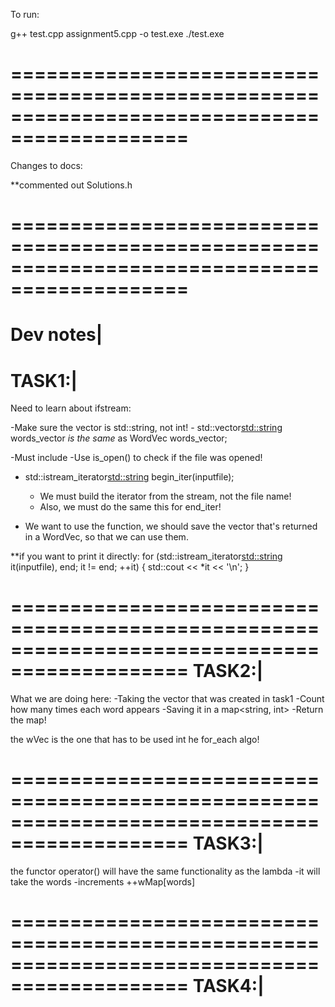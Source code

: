 To run:

g++ test.cpp assignment5.cpp -o test.exe
./test.exe

=============================================================================================
=============================================================================================
Changes to docs:

**commented out Solutions.h

=============================================================================================
=============================================================================================
Dev notes|
=============================================================================================
TASK1:|
=======

Need to learn about ifstream:

-Make sure the vector is std::string, not int!
    -  std::vector<std::string> words_vector *is the same* as WordVec words_vector;

-Must include <ifstream>
-Use is_open() to check if the file was opened!

- std::istream_iterator<std::string> begin_iter(inputfile);
    - We must build the iterator from the stream, not the file name!
    - Also, we must do the same this for end_iter!

- We want to use the function, we should save the vector that's returned in a WordVec, 
so that we can use them.

**if you want to print it directly:
for (std::istream_iterator<std::string> it(inputfile), end; it != end; ++it) {
    std::cout << *it << '\n';
}

=============================================================================================
TASK2:|
=======
What we are doing here:
-Taking the vector that was created in task1
-Count how many times each word appears
-Saving it in a map<string, int>
-Return the map!


the wVec is the one that has to be used int he for_each algo!


=============================================================================================
TASK3:|
=======

the functor operator() will have the same functionality as the lambda
    -it will take the words 
    -increments ++wMap[words]


=============================================================================================
TASK4:|
=======


